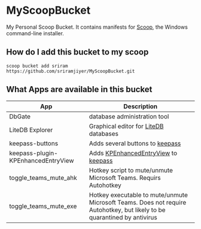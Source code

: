 # MyScoopBucket
My Personal Scoop Bucket. It contains manifests for [Scoop](https://scoop.sh), the Windows command-line installer.

## How do I add this bucket to my scoop

```
scoop bucket add sriram https://github.com/sriramjiyer/MyScoopBucket.git
```

## What Apps are available in this bucket

App|Description
---|---
DbGate|database administration tool
LiteDB Explorer|Graphical editor for [LiteDB](https://github.com/mbdavid/LiteDB) databases
keepass-buttons|Adds several buttons to [keepass](https://keepass.info)
keepass-plugin-KPEnhancedEntryView|Adds [KPEnhancedEntryView](https://sourceforge.net/projects/kpenhentryview/) to [keepass](https://keepass.info)
toggle_teams_mute_ahk|Hotkey script to mute/unmute Microsoft Teams. Requirs Autohotkey
toggle_teams_mute_exe|Hotkey executable to mute/unmute Microsoft Teams. Does not require Autohotkey, but likely to be quarantined by antivirus
